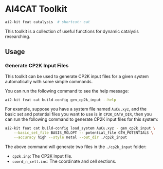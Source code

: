 # AI4CAT Toolkit

```bash
ai2-kit feat catalysis  # shortcut: cat
```
This toolkit is a collection of useful functions for dynamic catalysis researching. 

## Usage

### Generate CP2K Input Files

This toolkit can be used to generate CP2K input files 
for a given system automatically with some simple commands.

You can run the following command to see the help message:
```bash
ai2-kit feat cat build-config gen_cp2k_input --help
```

For example, suppose you have a system file named `AuCu.xyz`,
and the basic set and potential files you want to use is in `CP2K_DATA_DIR`,
then you can run the following command to generate CP2K input files for this system:
```bash
ai2-kit feat cat build-config load_system AuCu.xyz - gen_cp2k_input \
    --basic_set_file BASIS_MOLOPT -- potential_file GTH_POTENTIALS \
    --accuracy high --style metal --out_dir ./cp2k_input
```

The above command will generate two files in the `./cp2k_input` folder:
* `cp2k.inp`: The CP2K input file.
* `coord_n_cell.inc`: The coordinate and cell sections.
